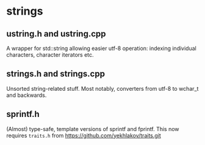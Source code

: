 # strings

## ustring.h and ustring.cpp

A wrapper for std::string allowing easier utf-8 operation: indexing individual characters, character iterators etc.

## strings.h and strings.cpp

Unsorted string-related stuff. Most notably, converters from utf-8 to wchar_t and backwards.

## sprintf.h

(Almost) type-safe, template versions of sprintf and fprintf.
This now requires `traits.h` from https://github.com/yekhlakov/traits.git
